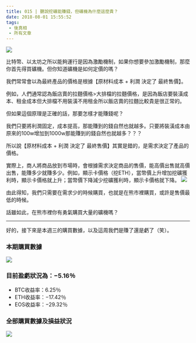 ```yaml
---
title: 015 | 聽說挖礦能賺錢，但礦機為什麼這麼貴？
date: 2018-08-01 15:55:52
tags:
 - 後真相
 - 所有文章
---
```

![](https://firebasestorage.googleapis.com/v0/b/blog-1f60b.appspot.com/o/015-miner.gif?alt=media&token=915830a2-f854-475e-b6db-e8c72517964c)

比特幣、以太坊之所以能夠運行是因為激勵機制，如果你想要參加激勵機制，那麼你首先得買礦機。但你知道礦機是如何定價的嗎？

我們常常會以為最終產品的價格是根據【原材料成本 + 利潤 決定了 最終售價】。

例如，人們通常認為飯店賣的拉麵價格>大排檔的拉麵價格，是因為飯店要裝潢成本、租金成本但大排檔不用裝潢不用租金所以飯店賣的拉麵比較貴是很正常的。

但如果這個原理是正確的話，那要怎樣才能賺錢呢？

我們只要將利潤固定，成本提高，那能賺到的錢自然也就越多。只要將裝潢成本由原來的100w增加到1000w那能賺到的錢自然也就越多？？？

所以說【原材料成本 + 利潤 決定了 最終售價】其實是錯的，是需求決定了產品的價格。

實際上，商人將商品放到市場時，會根據需求決定商品的售價，能高價出售就高價出售，能賺多少就賺多少。例如，顯示卡價格（挖ETH），當幣價上升增加挖礦獲利時，顯示卡價格就上升；當幣價下降減少挖礦獲利時，顯示卡價格就下降。
![](https://firebasestorage.googleapis.com/v0/b/blog-1f60b.appspot.com/o/015-p1.png?alt=media&token=25317585-aec9-4e03-b347-1939b78bb29d)

由此得知，我們只需要在需求少的時候購買，也就是在熊市裡購買，或許是售價最低的時候。

話雖如此，在熊市裡你有勇氣購買大量的礦機嗎？

***

好的，接下來是本週三的購買數據，以及這周我們是賺了還是虧了（笑）。

### 本期購買數據
![](https://firebasestorage.googleapis.com/v0/b/blog-1f60b.appspot.com/o/%E8%B4%AD%E4%B9%B0%E6%95%B0%E6%8D%AE015.png?alt=media&token=aa06ef7f-9123-4a3a-9551-916d8fcb32a2)

### 目前盈虧狀況為：−5.16％
- BTC收益率：6.25％
- ETH收益率：−17.42％
- EOS收益率：−29.32％

### 全部購買數據及損益狀況
![](https://firebasestorage.googleapis.com/v0/b/blog-1f60b.appspot.com/o/%E5%85%A8%E9%83%A8%E8%B4%AD%E4%B9%B0%E6%95%B0%E6%8D%AE%E5%8F%8A%E6%8D%9F%E7%9B%8A%E7%8A%B6%E5%86%B5015.png?alt=media&token=ab954880-a3ee-43c3-bf67-11b3aaf22159)